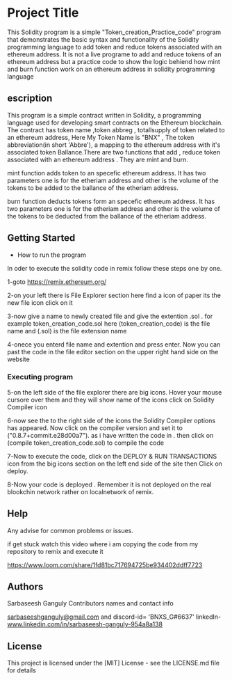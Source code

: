 # Project Title

This Solidity program is a simple "Token_creation_Practice_code" program that demonstrates the basic syntax and functionality of the Solidity programming language to add token and reduce tokens associated with an ethereum address. It is not a live programe to add and reduce tokens of an ethereum address but a practice code to show the logic behiend how mint and burn function work on an ethereum address in solidity programming language
## escription

This program is a simple contract written in Solidity, a programming language used for developing smart contracts on the Ethereum blockchain. The contract has token name ,token abbreg , totallsupply of token related to an ethereum address, Here My Token Name is "BNX" , The token abbreviation(in short 'Abbre'), a mapping to the ethereum address with it's associated token Ballance.There are two functions that add , reduce token associated with an ethereum address . They are mint and burn. 

mint function adds token to an specefic ethereum address. It has two parameters one is for the etheriam address and other is the volume of the tokens to be added to the ballance of the etheriam address.

burn function deducts tokens form an specefic ethereum address. It has two parameters one is for the etheriam address and other is the volume of the tokens to be deducted from the ballance of the etheriam address.

## Getting Started

* How to run the program

In oder to execute the solidity code in remix follow these steps one by one.

1-goto https://remix.ethereum.org/

2-on your left there is File Explorer section here find a icon of paper its the new file icon click on it

3-now give a name to newly created file and give the extention .sol . for example token_creation_code.sol here (token_creation_code) is the file name and (.sol) is the file extension name

4-onece you enterd file name and extention and press enter. Now you can past the code in the file editor section on the upper right hand side on the website

### Executing program

5-on the left side of the file explorer there are big icons. Hover your mouse cursore over them and they will show name of the icons click on Solidity Compiler icon

6-now see the to the right side of the icons the Solidity Compiler options has appeared. Now click on the compiler version and set it to ("0.8.7+commit.e28d00a7"). as i have written the code in . then click on (compile token_creation_code.sol) to compile the code

7-Now to execute the code, click on the DEPLOY & RUN TRANSACTIONS icon from the big icons section on the left end side of the site then Click on deploy.

8-Now your code is deployed . Remember it is not deployed on the real blookchin network rather on localnetwork of remix.




## Help

Any advise for common problems or issues.

if get stuck watch this video where i am copying the code from my repository to remix and execute it

https://www.loom.com/share/1fd81bc717694725be934402ddff7723

## Authors
Sarbaseesh Ganguly
Contributors names and contact info

sarbaseeshganguly@gmail.com and discord-id= 'BNXS_G#6637' linkedIn- www.linkedin.com/in/sarbaseesh-ganguly-954a8a138

## License

This project is licensed under the [MIT] License - see the LICENSE.md file for details
